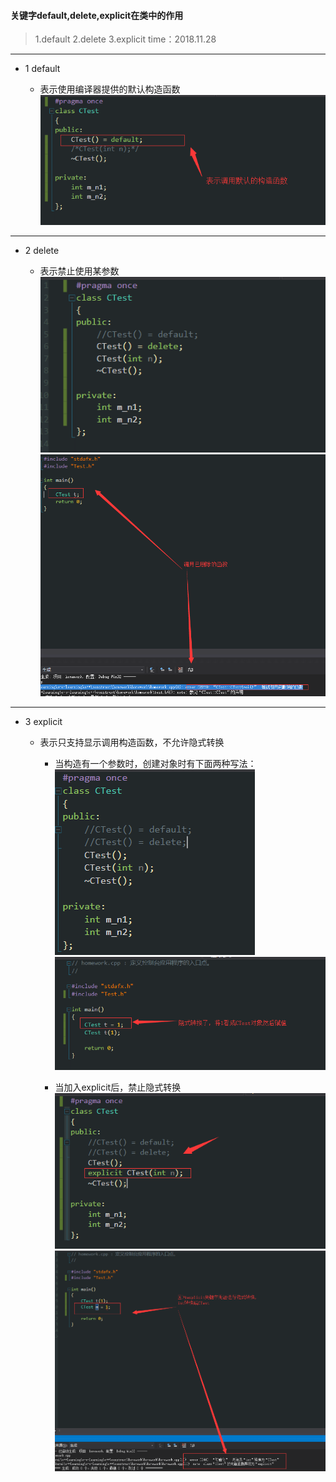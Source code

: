 #### 关键字default,delete,explicit在类中的作用
> 1.default
> 2.delete
> 3.explicit
>time：2018.11.28
***

* 1 default

  + 表示使用编译器提供的默认构造函数
    ![](assets/markdown-img-paste-20181129002105258.png)

***

* 2 delete

  + 表示禁止使用某参数
    ![](assets/markdown-img-paste-20181129002343909.png)
    ![](assets/markdown-img-paste-20181129002432186.png)

***

* 3 explicit

  + 表示只支持显示调用构造函数，不允许隐式转换
    - 当构造有一个参数时，创建对象时有下面两种写法：
    ![](assets/markdown-img-paste-2018112900285312.png)
    ![](assets/markdown-img-paste-20181129002833862.png)

    - 当加入explicit后，禁止隐式转换
    ![](assets/markdown-img-paste-2018112900300964.png)
    ![](assets/markdown-img-paste-20181129003151736.png)
